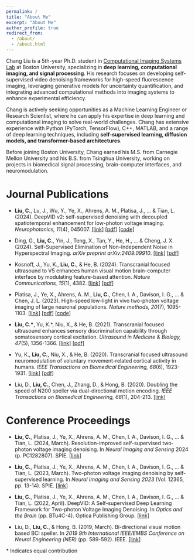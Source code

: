 ```yaml
---
permalink: /
title: "About Me"
excerpt: "About Me"
author_profile: true
redirect_from: 
  - /about/
  - /about.html
---
```


Chang Liu is a 5th-year Ph.D. student in [Computational Imaging Systems Lab](https://sites.bu.edu/tianlab/) at Boston University, specializing in **deep learning, computational imaging, and signal processing**. His research focuses on developing self-supervised video denoising frameworks for high-speed fluorescence imaging, leveraging generative models for uncertainty quantification, and integrating advanced computational methods into imaging systems to enhance experimental efficiency. 

Chang is actively seeking opportunities as a Machine Learning Engineer or Research Scientist, where he can apply his expertise in deep learning and computational imaging to solve real-world challenges. Chang has extensive experience with Python (PyTorch, TensorFlow), C++, MATLAB, and a range of deep learning techniques, including **self-supervised learning, diffusion models, and transformer-based architectures**.

Before joining Boston University, Chang earned his M.S. from Carnegie Mellon University and his B.S. from Tsinghua University, working on projects in biomedical signal processing, brain-computer interfaces, and neuromodulation.

# Journal Publications

* **Liu, C.**, Lu, J., Wu, Y., Ye, X., Ahrens, A. M., Platisa, J., ... & Tian, L. (2024). DeepVID v2: self-supervised denoising with decoupled spatiotemporal enhancement for low-photon voltage imaging. *Neurophotonics, 11*(4), 045007. 
[[link]](https://doi.org/10.1117/1.NPh.11.4.045007)
[[pdf]](https://www.spiedigitallibrary.org/journalArticle/Download?urlId=10.1117%2F1.NPh.11.4.045007)
[[code]](https://github.com/bu-cisl/DeepVIDv2)

* Ding, G., **Liu, C.**, Yin, J., Teng, X., Tan, Y., He, H., ... & Cheng, J. X. (2024). Self-Supervised Elimination of Non-Independent Noise in Hyperspectral Imaging. *arXiv preprint arXiv:2409.09910*.
[[link]](https://doi.org/10.48550/arXiv.2409.09910)
[[pdf]](https://arxiv.org/pdf/2409.09910)

* Kosnoff, J., Yu, K., **Liu, C.**, & He, B. (2024). Transcranial focused ultrasound to V5 enhances human visual motion brain-computer interface by modulating feature-based attention. *Nature Communications, 15*(1), 4382.
[[link]](https://doi.org/10.1038/s41467-024-48576-8)
[[pdf]](https://www.nature.com/articles/s41467-024-48576-8.pdf)

* Platisa, J., Ye, X., Ahrens, A. M., **Liu, C.**, Chen, I. A., Davison, I. G., ... & Chen, J. L. (2023). High-speed low-light in vivo two-photon voltage imaging of large neuronal populations. *Nature methods, 20*(7), 1095-1103.
[[link]](https://doi.org/10.1038/s41592-023-01820-3)
[[pdf]](https://www.ncbi.nlm.nih.gov/pmc/articles/PMC10894646/pdf/nihms-1952522.pdf)
[[code]](https://github.com/bu-cisl/DeepVID)

* **Liu, C.\***, Yu, K.\*, Niu, X., & He, B. (2021). Transcranial focused ultrasound enhances sensory discrimination capability through somatosensory cortical excitation. *Ultrasound in Medicine & Biology, 47*(5), 1356-1366.
[[link]](https://doi.org/10.1016/j.ultrasmedbio.2021.01.025)
[[pdf]](https://www.ncbi.nlm.nih.gov/pmc/articles/PMC8011531/pdf/nihms-1676072.pdf)

* Yu, K., **Liu, C.**, Niu, X., & He, B. (2020). Transcranial focused ultrasound neuromodulation of voluntary movement-related cortical activity in humans. *IEEE Transactions on Biomedical Engineering, 68*(6), 1923-1931.
[[link]](https://doi.org/10.1109/TBME.2020.3030892)
[[pdf]](https://www.ncbi.nlm.nih.gov/pmc/articles/PMC8046844/pdf/nihms-1676120.pdf)

* Liu, D., **Liu, C.**, Chen, J., Zhang, D., & Hong, B. (2020). Doubling the speed of N200 speller via dual-directional motion encoding. *IEEE Transactions on Biomedical Engineering, 68*(1), 204-213.
[[link]](https://doi.org/10.1109/TBME.2020.3005518)

# Conference Proceedings

* **Liu, C.**, Platisa, J., Ye, X., Ahrens, A. M., Chen, I. A., Davison, I. G., ... & Tian, L. (2024, March). Resolution-improved self-supervised two-photon voltage imaging denoising. In *Neural Imaging and Sensing* 2024 (p. PC1282807). SPIE.
[[link]](https://www.spiedigitallibrary.org/conference-proceedings-of-spie/PC12828/PC1282807/Resolution-improved-self-supervised-two-photon-voltage-imaging-denoising/10.1117/12.3003148.short)

* **Liu, C.**, Platisa, J., Ye, X., Ahrens, A. M., Chen, I. A., Davison, I. G., ... & Tian, L. (2023, March). Two-photon voltage imaging denoising by self-supervised learning. In *Neural Imaging and Sensing 2023* (Vol. 12365, pp. 13-14). SPIE.
[[link]](https://doi.org/10.1117/12.2648122)

*	**Liu, C.**, Platisa, J., Ye, X., Ahrens, A. M., Chen, I. A., Davison, I. G., ... & Tian, L. (2022, April). DeepVID: A Self-supervised Deep Learning Framework for Two-photon Voltage Imaging Denoising. In *Optics and the Brain* (pp. BTu4C-4). Optica Publishing Group.
[[link]](https://doi.org/10.1364/BRAIN.2022.BTu4C.4)

*	Liu, D., **Liu, C.**, & Hong, B. (2019, March). Bi-directional visual motion based BCI speller. In *2019 9th International IEEE/EMBS Conference on Neural Engineering (NER)* (pp. 589-592). IEEE.
[[link]](https://doi.org/10.1109/NER.2019.8717075)

\* Indicates equal contribution
